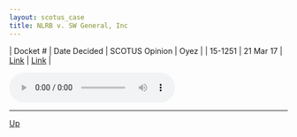 ```yaml
---
layout: scotus_case
title: NLRB v. SW General, Inc
---
```


| Docket # | Date Decided | SCOTUS Opinion | Oyez |
| 15-1251 | 21 Mar 17 | [Link](https://www.supremecourt.gov/opinions/boundvolumes/580BV.pdf#page=512) | [Link](https://www.oyez.org/cases/2016/15-1251) |

<audio controls>
   <source src='./resources/15-1251.mp3' type='audio/mpeg'>
</audio>

<object data='./resources/15-1251.pdf' type='application/pdf'></object>

---

[Up](./README.md)